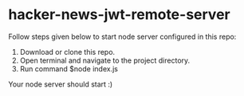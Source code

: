 # hacker-news-jwt-remote-server
Follow steps given below to start node server configured in this repo:
1. Download or clone this repo.
2. Open terminal and navigate to the project directory.
3. Run command $node index.js

Your node server should start :)
